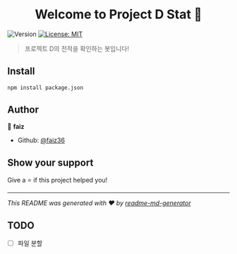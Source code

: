 <h1 align="center">Welcome to Project D Stat 👋</h1>
<p>
  <img alt="Version" src="https://img.shields.io/badge/version-0.0.1-blue.svg?cacheSeconds=2592000" />
  <a href="#" target="_blank">
    <img alt="License: MIT" src="https://img.shields.io/badge/License-MIT-yellow.svg" />
  </a>
</p>

> 프로젝트 D의 전적을 확인하는 봇입니다!

## Install

```sh
npm install package.json
```

## Author

👤 **faiz**

* Github: [@faiz36](https://github.com/faiz36)

## Show your support

Give a ⭐️ if this project helped you!

***
_This README was generated with ❤️ by [readme-md-generator](https://github.com/kefranabg/readme-md-generator)_

## TODO

- [ ] 파일 분할
